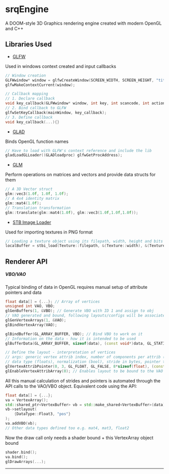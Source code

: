 # srqEngine
A DOOM-style 3D Graphics rendering engine created with modern OpenGL and C++

## Libraries Used

- [GLFW](https://www.glfw.org/)

Used in windows context created and input callbacks
```cpp
// Window creation
GLFWwindow* window = glfwCreateWindow(SCREEN_WIDTH, SCREEN_HEIGHT, "title");
glfwMakeContextCurrent(window);

// Callback mapping
// 1. Declare callback
void key_callback(GLFWwindow* window, int key, int scancode, int action, int mods);
// 2. Bind callback to GLFW
glfwSetKeyCallback(mainWindow, key_callback);
// 3. Define callback
void key_callback(...){}
```

- [GLAD](https://github.com/Dav1dde/glad)

Binds OpenGL function names
```cpp
// Have to load with GLFW's context reference and include the lib 
gladLoadGLLoader((GLADloadproc) glfwGetProcAddress);
```

- [GLM](https://github.com/g-truc/glm)

Perform operations on matrices and vectors and provide data structs for them
```cpp
// A 3D Vector struct
glm::vec3(1.0f, 1.0f, 1.0f);
// A 4x4 identity matrix
glm::mat4(1.0f);
// Translation transformation
glm::translate(glm::mat4(1.0f), glm::vec3(1.0f,1.0f,1.0f));
```

- [STB Image Loader](https://github.com/nothings/stb)

Used for importing textures in PNG format
```cpp
// Loading a texture object using its filepath, width, height and bits per pixel (BPP) vals
localBuffer = stbi_load(Texture::filepath, &(Texture::width), &(Texture::height), &(Texture::BPP), 4);
```


## Renderer API

##### VBO/VAO

Typical binding of data in OpenGL requires manual setup of attribute pointers and data

```cpp
float data[] = {...}; // Array of vertices
unsigned int VAO, VBO;
glGenBuffers(1, &VBO); // Generate VBO with ID 1 and assign to obj
// VAO generated and bound, following layouts/configs will be associated with this now
glGenVertexArrays(1, &VAO);
glBindVertexArray(VAO);

glBindBuffer(GL_ARRAY_BUFFER, VBO); // Bind VBO to work on it
// Information on the data - how it is intended to be used
glBufferData(GL_ARRAY_BUFFER, sizeof(data), (const void*)data, GL_STATIC_DRAW);

// Define the layout - interpretation of vertices
// args: generic vertex attrib index, number of components per attrib (3 for 3 coordinates in this case),
// data type (floats), normalization (bool), stride in bytes, pointer to first component
glVertexAttribPointer(0, 3, GL_FLOAT, GL_FALSE, 8*sizeof(float), (const void*)0);
glEnableVertexAttribArray(0); // Enables layout to be bound to the VAO

```

All this manual calculation of strides and pointers is automated through the API calls
to the VAO/VBO object.
Equivalent code using the API:
```cpp
float data[] = {...};
va = VertexArray();
std::shared_ptr<VertexBuffer> vb = std::make_shared<VertexBuffer>(data);
vb->setlayout(
    {DataType::Float3, "pos"}
);
va.addVBO(vb);
// Other data types defined too e.g. mat4, mat3, float2
```
Now the draw call only needs a shader bound + this VertexArray object bound
```cpp
shader.bind();
va.bind();
glDrawArrays(...);
```
<hr/>


